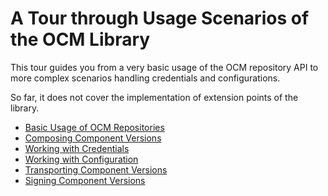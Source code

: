 <!-- DO NOT MODIFY                   -->
<!-- this file is generated by mdref -->
<!-- from docsrc/README.md           -->
# A Tour through Usage Scenarios of the OCM Library

This tour guides you from a very basic usage of the
OCM repository API to more complex scenarios
handling credentials and configurations.

So far, it does not cover the implementation
of extension points of the library.

- [Basic Usage of OCM Repositories](01-getting-started/README.md#getting-started)
- [Composing Component Versions](02-composing-a-component-version/README.md#compose-compvers)
- [Working with Credentials](03-working-with-credentials/README.md#credentials)
- [Working with Configuration](04-working-with-config/README.md#config)
- [Transporting Component Versions](05-transporting-component-versions/README.md#transport)
- [Signing Component Versions](06-signing-component-versions/README.md#signing)
